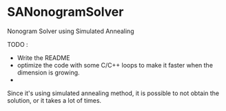 # SANonogramSolver
Nonogram Solver using Simulated Annealing


TODO : 
- Write the README
- optimize the code with some C/C++ loops to make it faster when the dimension is growing. 
- 
Since it's using simulated annealing method, it is possible to not obtain the solution, or it takes a lot of times. 



